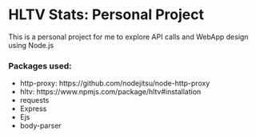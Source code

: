 <h1> HLTV Stats: Personal Project </h1>

<p> This is a personal project for me to explore API calls and WebApp design using Node.js </p>

<h3> Packages used: </h3>
<ul> 
<li> http-proxy: https://github.com/nodejitsu/node-http-proxy </li>
<li> hltv: https://www.npmjs.com/package/hltv#installation </li>
<li> requests </li>
<li> Express </li>
<li> Ejs </li>
<li> body-parser </li>
